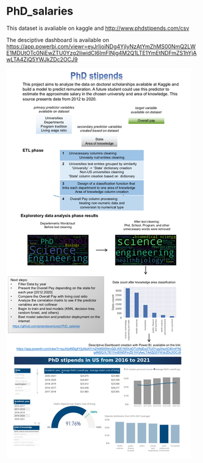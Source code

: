 # PhD_salaries

This dataset is avaliable on kaggle and http://www.phdstipends.com/csv

The desciptive dashboard is available on https://app.powerbi.com/viewr=eyJrIjoiNDg4YjIyNzAtYmZhMS00NmQ2LWE1MDUtOTc0NjEwZTU0Yzg2IiwidCI6ImFlNjg4M2Q1LTE1YmEtNDFmZS1hYjAwLTA4ZjQ5YWJkZDc2OCJ9

![Graph1](https://github.com/amandaventurac/PhD_salaries/blob/main/portfolio.png?raw=true)
